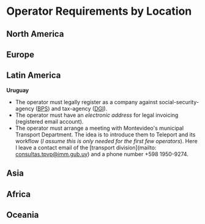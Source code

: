 # Operator Requirements by Location

## North America

## Europe

## Latin America

**Uruguay**
- The operator must legally register as a company against social-security-agency ([BPS](https://www.bps.gub.uy/19382/banco-de-prevision-social.html)) and tax-agency ([DGI](https://servicios.dgi.gub.uy/serviciosenlinea)).
- The operator must have an *electronic address* for legal invoicing (registered email account).
- The operator must arrange a meeting with Montevideo's municipal Transport Department. The idea is to introduce them to Teleport and its workflow (*I assume this is only needed for the first few operators*). Here I leave a contact email of the [transport division](mailto: consultas.tpvp@imm.gub.uy) and a phone number +598 1950-9274.

## Asia

## Africa

## Oceania
